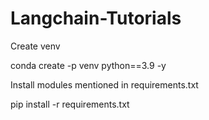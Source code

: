 # Langchain-Tutorials

Create venv

conda create -p venv python==3.9 -y

Install modules mentioned in requirements.txt

pip install -r requirements.txt
